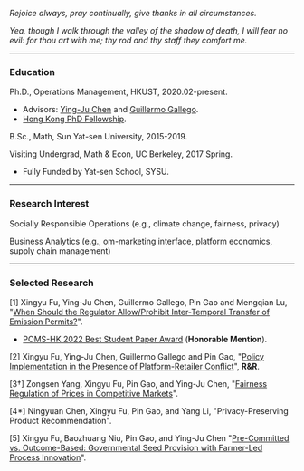 _Rejoice always, pray continually, give thanks in all circumstances._

_Yea, though I walk through the valley of the shadow of death, I will fear no evil: for thou art with me; thy rod and thy staff they comfort me._

* * *
### Education
Ph.D., Operations Management, HKUST, 2020.02-present.
- Advisors: [Ying-Ju Chen](https://imchen.people.ust.hk/) and [Guillermo Gallego](https://ieda.ust.hk/dfaculty/ggallego/).
- [Hong Kong PhD Fellowship](https://cerg1.ugc.edu.hk/hkpfs/index.html).

B.Sc., Math, Sun Yat-sen University, 2015-2019.

Visiting Undergrad, Math & Econ, UC Berkeley, 2017 Spring.
- Fully Funded by Yat-sen School, SYSU.

* * *
### Research Interest
Socially Responsible Operations (e.g., climate change, fairness, privacy)

Business Analytics (e.g., om-marketing interface, platform economics, supply chain management)


* * *
### Selected Research
[1] Xingyu Fu, Ying-Ju Chen, Guillermo Gallego, Pin Gao and Mengqian Lu, "[When Should the Regulator Allow/Prohibit Inter-Temporal Transfer of Emission Permits?](https://www.researchgate.net/publication/353731289_When_Should_the_Regulator_AllowProhibit_Inter-Temporal_Transfer_of_Emission_Permits)".
- [POMS-HK 2022 Best Student Paper Award](https://www.ln.edu.hk/hkibs/pomshk2022/index.htm) (**Honorable Mention**).

[2] Xingyu Fu, Ying-Ju Chen, Guillermo Gallego and Pin Gao, "[Policy Implementation in the Presence of Platform-Retailer Conflict](https://www.researchgate.net/publication/351048835_Policy_Implementation_in_the_Presence_of_Platform-Retailer_Conflict)", **R&R**.

[3†] Zongsen Yang, Xingyu Fu, Pin Gao, and Ying-Ju Chen, "[Fairness Regulation of Prices in Competitive Markets](https://www.researchgate.net/publication/359046134_Fairness_Regulation_of_Prices_in_Competitive_Markets)".

[4*] Ningyuan Chen, Xingyu Fu, Pin Gao, and Yang Li, "Privacy-Preserving Product Recommendation".

[5] Xingyu Fu, Baozhuang Niu, Pin Gao, and Ying-Ju Chen "[Pre-Committed vs. Outcome-Based: Governmental Seed Provision with Farmer-Led Process Innovation](https://www.researchgate.net/publication/356831169_Pre-Committed_vs_Outcome-Based_Governmental_Seed_Provision_with_Farmer-Led_Process_Innovation)".
